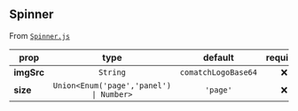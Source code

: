 
## Spinner

From [`Spinner.js`](Spinner.js)



prop | type | default | required | description
---- | :----: | :-------: | :--------: | -----------
**imgSrc** | `String` | `comatchLogoBase64` | :x: | 
**size** | `Union<Enum('page','panel') \| Number>` | `'page'` | :x: | 



